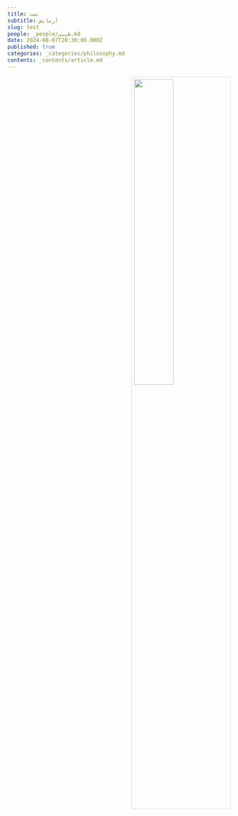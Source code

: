 ```yaml
---
title: تست
subtitle: آزمایش
slug: test
people: _people/طیبی.md
date: 2024-08-07T20:30:00.000Z
published: true
categories: _categories/philosophy.md
contents: _contents/article.md
---
```



<img src="https://assets.tina.io/b6b0cb5c-4b1b-43f4-9bea-8d6867c09320/Philosophers/Kripke,%20Saul/05-Kripke-1.jpg" alt=""  style="float:right;width:42%;height:42%;border: 1px solid #ddd; padding: 5px;">



